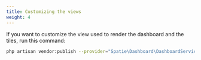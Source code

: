 ```yaml
---
title: Customizing the views
weight: 4
---
```


If you want to customize the view used to render the dashboard and the tiles, run this command:

```bash
php artisan vendor:publish --provider="Spatie\Dashboard\DashboardServiceProvider" --tag="dashboard-views"
```
